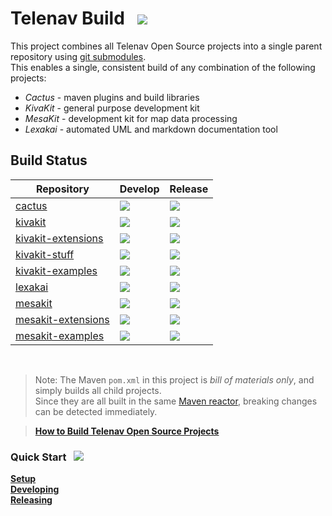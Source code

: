 <!--suppress HtmlUnknownTarget, HtmlRequiredAltAttribute -->

Telenav Build &nbsp; <img src="https://telenav.github.io/telenav-assets/images/icons/gears-40.png" srcset="https://telenav.github.io/telenav-assets/images/icons/gears-40-2x.png 2x"/>
=============

This project combines all Telenav Open Source projects into a single parent repository 
using [git submodules](https://git-scm.com/book/en/v2/Git-Tools-Submodules).  
This enables a single, consistent build of any combination of the following projects:

 * *Cactus* - maven plugins and build libraries
 * *KivaKit* - general purpose development kit
 * *MesaKit* - development kit for map data processing
 * *Lexakai* - automated UML and markdown documentation tool

## Build Status

| Repository                                                                  | Develop                                                                                                  | Release                                                                                                  |
|-----------------------------------------------------------------------------|----------------------------------------------------------------------------------------------------------|----------------------------------------------------------------------------------------------------------|
| [cactus](https://github.com/Telenav/cactus/actions)                         | <img src="https://github.com/Telenav/cactus/actions/workflows/build-develop.yml/badge.svg"/>             | <img src="https://github.com/Telenav/cactus/actions/workflows/build-release.yml/badge.svg"/>             |
| [kivakit](https://github.com/Telenav/kivakit/actions)                       | <img src="https://github.com/Telenav/kivakit/actions/workflows/build-develop.yml/badge.svg"/>            | <img src="https://github.com/Telenav/kivakit/actions/workflows/build-release.yml/badge.svg"/>            |
| [kivakit-extensions](https://github.com/Telenav/kivakit-extensions/actions) | <img src="https://github.com/Telenav/kivakit-extensions/actions/workflows/build-develop.yml/badge.svg"/> | <img src="https://github.com/Telenav/kivakit-extensions/actions/workflows/build-release.yml/badge.svg"/> |
| [kivakit-stuff](https://github.com/Telenav/kivakit-stuff/actions)           | <img src="https://github.com/Telenav/kivakit-stuff/actions/workflows/build-develop.yml/badge.svg"/>      | <img src="https://github.com/Telenav/kivakit-stuff/actions/workflows/build-release.yml/badge.svg"/>      |
| [kivakit-examples](https://github.com/Telenav/kivakit-examples/actions)     | <img src="https://github.com/Telenav/kivakit-examples/actions/workflows/build-develop.yml/badge.svg"/>   | <img src="https://github.com/Telenav/kivakit-examples/actions/workflows/build-release.yml/badge.svg"/>   |
| [lexakai](https://github.com/Telenav/lexakai/actions)                       | <img src="https://github.com/Telenav/lexakai/actions/workflows/build-develop.yml/badge.svg"/>            | <img src="https://github.com/Telenav/lexakai/actions/workflows/build-release.yml/badge.svg"/>            |
| [mesakit](https://github.com/Telenav/mesakit/actions)                       | <img src="https://github.com/Telenav/mesakit/actions/workflows/build-develop.yml/badge.svg"/>            | <img src="https://github.com/Telenav/mesakit/actions/workflows/build-release.yml/badge.svg"/>            |
| [mesakit-extensions](https://github.com/Telenav/mesakit-extensions/actions) | <img src="https://github.com/Telenav/mesakit-extensions/actions/workflows/build-develop.yml/badge.svg"/> | <img src="https://github.com/Telenav/mesakit-extensions/actions/workflows/build-release.yml/badge.svg"/> |
| [mesakit-examples](https://github.com/Telenav/mesakit-examples/actions)     | <img src="https://github.com/Telenav/mesakit-examples/actions/workflows/build-develop.yml/badge.svg"/>   | <img src="https://github.com/Telenav/mesakit-examples/actions/workflows/build-release.yml/badge.svg"/>   |

<br/>

> Note: The Maven `pom.xml` in this project is _bill of materials only_, and simply builds all child projects.  
> Since they are all built in the same [Maven reactor](https://books.sonatype.com/mvnref-book/reference/_using_advanced_reactor_options.html), breaking changes can be detected immediately.

> [**How to Build Telenav Open Source Projects**](documentation/building.md)

### Quick Start <a name = "quick-start"></a>&nbsp; <img src="https://telenav.github.io/telenav-assets/images/icons/rocket-32.png" srcset="https://telenav.github.io/telenav-assets/images/icons/rocket-32-2x.png 2x"/>

[**Setup**](documentation/initial-setup-instructions.md)  
[**Developing**](documentation/developing.md)  
[**Releasing**](documentation/releasing.md)
